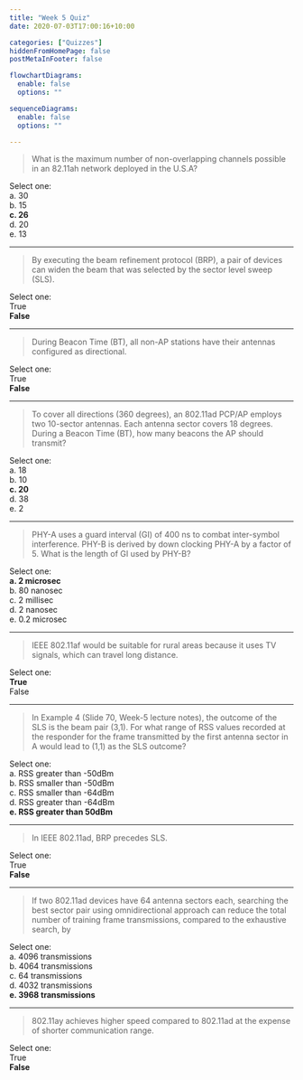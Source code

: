```yaml
---
title: "Week 5 Quiz"
date: 2020-07-03T17:00:16+10:00

categories: ["Quizzes"]
hiddenFromHomePage: false
postMetaInFooter: false

flowchartDiagrams:
  enable: false
  options: ""

sequenceDiagrams: 
  enable: false
  options: ""

---
```


> What is the maximum number of non-overlapping channels possible in an 82.11ah network deployed in the U.S.A?

Select one:  
a. 30  
b. 15  
**c. 26**  
d. 20  
e. 13  

---

> By executing the beam refinement protocol (BRP), a pair of devices can widen the beam that was selected by the sector level sweep (SLS).

Select one:  
True  
**False**   

---

> During Beacon Time (BT), all non-AP stations have their antennas configured as directional.

Select one:  
True  
**False**   

---

> To cover all directions (360 degrees), an 802.11ad PCP/AP employs two 10-sector antennas. Each antenna sector covers 18 degrees. During a Beacon Time (BT), how many beacons the AP should transmit?

Select one:  
a. 18  
b. 10  
**c. 20**  
d. 38  
e. 2  

<!-- Each antenna has a different beacon transmitted -->

---

> PHY-A uses a guard interval (GI) of 400 ns to combat inter-symbol interference. PHY-B is derived by down clocking PHY-A by a factor of 5. What is the length of GI used by PHY-B?

Select one:  
**a. 2 microsec**  
b. 80 nanosec  
c. 2 millisec  
d. 2 nanosec  
e. 0.2 microsec  

---

> IEEE 802.11af would be suitable for rural areas because it uses TV signals, which can travel long distance.

Select one:  
**True**  
False   

---

> In Example 4 (Slide 70, Week-5 lecture notes), the outcome of the SLS is the beam pair (3,1). For what range of RSS values recorded at the responder for the frame transmitted by the first antenna sector in A would lead to (1,1) as the SLS outcome?

Select one:  
a. RSS greater than -50dBm  
b. RSS smaller than -50dBm  
c. RSS smaller than -64dBm  
d. RSS greater than -64dBm  
**e. RSS greater than 50dBm**  

---

> In IEEE 802.11ad, BRP precedes SLS.

Select one:  
True  
**False**   

---

> If two 802.11ad devices have 64 antenna sectors each, searching the best sector pair using omnidirectional approach can reduce the total number of training frame transmissions, compared to the exhaustive search, by 

Select one:  
a. 4096 transmissions  
b. 4064 transmissions  
c. 64 transmissions  
d. 4032 transmissions  
**e. 3968 transmissions**  

---

> 802.11ay achieves higher speed compared to 802.11ad at the expense of shorter communication range.

Select one:  
True  
**False**   
